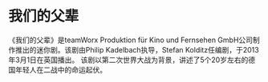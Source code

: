 # 我们的父辈

《我们的父辈》是teamWorx Produktion für Kino und Fernsehen GmbH公司制作推出的迷你剧。该剧由Philip Kadelbach执导，Stefan Kolditz任编剧，于2013年3月1日在英国播出。
该剧以第二次世界大战为背景，讲述了5个20岁左右的德国年轻人在二战中的命运起伏。
